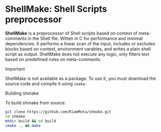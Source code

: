 # ShellMake: Shell Scripts preprocessor

**ShellMake** is a preprocessor of Shell scripts based on context of meta-comments in the Shell file. Witten in C for performance and minimal dependencies. It performs a linear scan of the input, includes or excludes blocks based on context, environment varables, and writes a plain shell script as output. ShellMake does not execute any logic, only filters text based on predefined rules on meta-comments.

> [!IMPORTANT]
> ShellMake is not available as a package. To use it, you must download the source code and compile it using `cmake`.

 Building shmake

To build shmake from source:

```sh
git clone https://github.com/KiamMota/shmake.git
cd shmake
mkdir build && cd build
cmake .. && make
